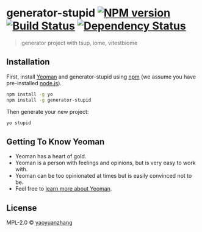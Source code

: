 # generator-stupid [![NPM version][npm-image]][npm-url] [![Build Status][travis-image]][travis-url] [![Dependency Status][daviddm-image]][daviddm-url]
> generator project with tsup,  iome, vitestbiome

## Installation

First, install [Yeoman](http://yeoman.io) and generator-stupid using [npm](https://www.npmjs.com/) (we assume you have pre-installed [node.js](https://nodejs.org/)).

```bash
npm install -g yo
npm install -g generator-stupid
```

Then generate your new project:

```bash
yo stupid
```

## Getting To Know Yeoman

 * Yeoman has a heart of gold.
 * Yeoman is a person with feelings and opinions, but is very easy to work with.
 * Yeoman can be too opinionated at times but is easily convinced not to be.
 * Feel free to [learn more about Yeoman](http://yeoman.io/).

## License

MPL-2.0 © [yaoyuanzhang]()


[npm-image]: https://badge.fury.io/js/generator-stupid.svg
[npm-url]: https://npmjs.org/package/generator-stupid
[travis-image]: https://travis-ci.com/yyz945947732/generator-stupid.svg?branch=master
[travis-url]: https://travis-ci.com/yyz945947732/generator-stupid
[daviddm-image]: https://david-dm.org/yyz945947732/generator-stupid.svg?theme=shields.io
[daviddm-url]: https://david-dm.org/yyz945947732/generator-stupid
